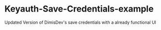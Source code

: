 # Keyauth-Save-Credentials-example
Updated Version of DimisDev's save credentials with a already functional UI

